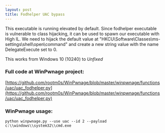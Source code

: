 ```yaml
---
layout: post
title: Fodhelper UAC bypass
---
```


This executable is running elevated by default. Since fodhelper executable is vulnerable to
class hijacking, it can be used to spawn our executable with High IL. We need to hijack the default
value at "HKCU\Software\Classes\ms-settings\shell\open\command" and create a new string value with the
name DelegateExecute set to 0.

This works from Windows 10 (10240) to *Unfixed*

### Full code at WinPwnage project:
[https://github.com/rootm0s/WinPwnage/blob/master/winpwnage/functions/uac/uac_fodhelper.py](https://github.com/rootm0s/WinPwnage/blob/master/winpwnage/functions/uac/uac_fodhelper.py)

### WinPwnage usage:
`python winpwnage.py --use uac --id 2 --payload c:\\windows\\system32\\cmd.exe`
